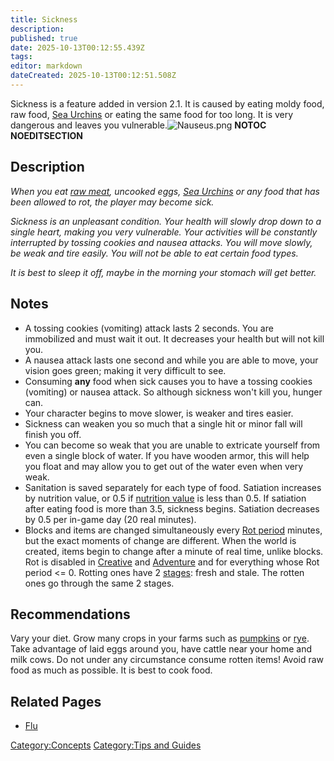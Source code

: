 ```yaml
---
title: Sickness
description: 
published: true
date: 2025-10-13T00:12:55.439Z
tags: 
editor: markdown
dateCreated: 2025-10-13T00:12:51.508Z
---
```


Sickness is a feature added in version 2.1. It is caused by eating moldy
food, raw food, [Sea Urchins](Sea_Urchins "wikilink") or eating the same
food for too long. It is very dangerous and leaves you
vulnerable.![Nauseus.png](Nauseus.png "Nauseus.png") __NOTOC__
__NOEDITSECTION__

## Description

*When you eat [raw meat](Raw_Meat "wikilink"), uncooked eggs, [Sea
Urchins](Sea_Urchins "wikilink") or any food that has been allowed to
rot, the player may become sick.*

*Sickness is an unpleasant condition. Your health will slowly drop down
to a single heart, making you very vulnerable. Your activities will be
constantly interrupted by tossing cookies and nausea attacks. You will
move slowly, be weak and tire easily. You will not be able to eat
certain food types.*

*It is best to sleep it off, maybe in the morning your stomach will get
better.*

## Notes

  - A tossing cookies (vomiting) attack lasts 2 seconds. You are
    immobilized and must wait it out. It decreases your health but will
    not kill you.
  - A nausea attack lasts one second and while you are able to move,
    your vision goes green; making it very difficult to see.
  - Consuming **any** food when sick causes you to have a tossing
    cookies (vomiting) or nausea attack. So although sickness won't kill
    you, hunger can.
  - Your character begins to move slower, is weaker and tires easier.
  - Sickness can weaken you so much that a single hit or minor fall will
    finish you off.
  - You can become so weak that you are unable to extricate yourself
    from even a single block of water. If you have wooden armor, this
    will help you float and may allow you to get out of the water even
    when very weak.
  - Sanitation is saved separately for each type of food. Satiation
    increases by nutrition value, or 0.5 if [nutrition
    value](Top_5_Things_to_Have_at_All_Times "wikilink") is less than
    0.5. If satiation after eating food is more than 3.5, sickness
    begins. Satiation decreases by 0.5 per in-game day (20 real
    minutes).
  - Blocks and items are changed simultaneously every [Rot
    period](Top_5_Things_to_Have_at_All_Times "wikilink") minutes, but
    the exact moments of change are different. When the world is
    created, items begin to change after a minute of real time, unlike
    blocks. Rot is disabled in [Creative](Creative_Gamemode "wikilink")
    and [Adventure](Adventure_Gamemode "wikilink") and for everything
    whose Rot period \<= 0. Rotting ones have 2
    [stages](Hacking_The_Project_File#Obtaining_items_and_blocks_that_are_missing_in_the_creative_inventory "wikilink"):
    fresh and stale. The rotten ones go through the same 2 stages.

## Recommendations

Vary your diet. Grow many crops in your farms such as
[pumpkins](Pumpkin "wikilink") or [rye](Rye "wikilink"). Take advantage
of laid eggs around you, have cattle near your home and milk cows. Do
not under any circumstance consume rotten items\! Avoid raw food as much
as possible. It is best to cook food.

## Related Pages

  - [Flu](Flu "wikilink")

[Category:Concepts](Category:Concepts "wikilink") [Category:Tips and
Guides](Category:Tips_and_Guides "wikilink")